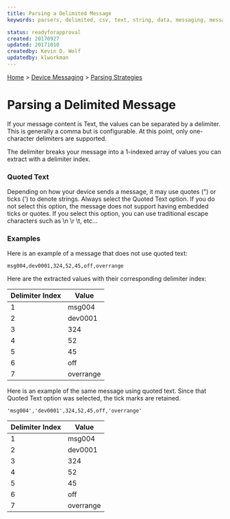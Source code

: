 ```yaml
---
title: Parsing a Delimited Message
keywords: parsers, delimited, csv, text, string, data, messaging, messages

status: readyforapproval
created: 20170927
updated: 20171010
createdby: Kevin D. Wolf
updatedby: klworkman
---
```

[Home](../../Index.md) > [Device Messaging](../Index.md) > [Parsing Strategies](ParsingStrategies.md)

# Parsing a Delimited Message

If your message content is Text, the values can be separated by a delimiter.  This is generally a comma but is configurable. At this point, only one-character delimiters are supported.

The delimiter breaks your message into a 1-indexed array of values you can extract with a delimiter index.

### Quoted Text

Depending on how your device sends a message, it may use quotes (") or ticks (') to denote strings.  Always select the Quoted Text option.  If you do not select this option, the message does not support having embedded ticks or quotes.  If you select this option, you can use traditional escape characters such as \n \r \t, etc...


### Examples
Here is an example of a message that does not use quoted text:

`msg004,dev0001,324,52,45,off,overrange`

Here are the extracted values with their corresponding delimiter index:

| Delimiter Index | Value      |
| --------------- | ---------- |
|               1 |  msg004    |
|               2 |  dev0001   |
|               3 |  324       |
|               4 |  52        |
|               5 |  45        |
|               6 |  off       |
|               7 |  overrange |


Here is an example of the same message using quoted text.  Since that Quoted Text option was selected, the tick marks are retained.

`'msg004','dev0001',324,52,45,off,'overrange'`

| Delimiter Index | Value      |
| --------------- | ---------- |
|               1 |  msg004    |
|               2 |  dev0001   |
|               3 |  324       |
|               4 |  52        |
|               5 |  45        |
|               6 |  off       |
|               7 |  overrange |



